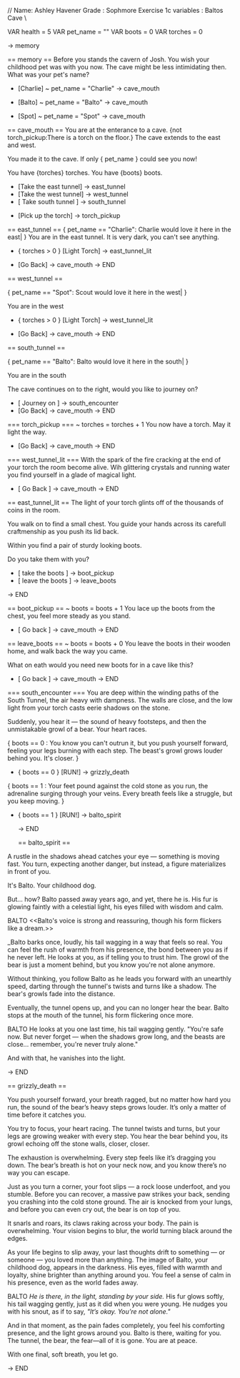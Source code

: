 // 
Name: Ashley Havener 
Grade : Sophmore 
Exercise 1c variables : Baltos Cave
\\



VAR health = 5
VAR pet_name = ""
VAR boots = 0
VAR torches = 0



-> memory

== memory ==
Before you stands the cavern of Josh. You wish your childhood pet was with you now. The cave might be less intimidating then. What was your pet's name?

* [Charlie] 
 ~ pet_name = "Charlie" 
-> cave_mouth

* [Balto] 
 ~ pet_name = "Balto" 
-> cave_mouth

* [Spot] 
 ~ pet_name = "Spot" 
-> cave_mouth


== cave_mouth ==
You are at the enterance to a cave. {not torch_pickup:There is a torch on the floor.} The cave extends to the east and west.

You made it to the cave. If only { pet_name } could see you now!

You have {torches} torches. 
You have {boots} boots.

+ [Take the east tunnel] -> east_tunnel
+ [Take the west tunnel] -> west_tunnel
+ [ Take south tunnel ] -> south_tunnel
* [Pick up the torch] -> torch_pickup

== east_tunnel ==
{ pet_name == "Charlie": Charlie would love it here in the east| }
You are in the east tunnel. It is very dark, you can't see anything.

* { torches > 0 } [Light Torch] -> east_tunnel_lit

+ [Go Back] -> cave_mouth
-> END

== west_tunnel ==

{ pet_name == "Spot": Scout would love it here in the west| }

You are in the west
* { torches > 0 } [Light Torch] -> west_tunnel_lit

+ [Go Back] -> cave_mouth
-> END

== south_tunnel ==

{ pet_name == "Balto": Balto would love it here in the south| }

You are in the south

The cave continues on to the right, would you like to journey on? 

+ [ Journey on ] -> south_encounter
+ [Go Back] -> cave_mouth
-> END

=== torch_pickup ===
~ torches = torches + 1
You now have a torch. May it light the way.
* [Go Back] -> cave_mouth
-> END

=== west_tunnel_lit ===
With the spark of the fire cracking at the end of your torch the room become alive. 
Wih glittering crystals and running water you find yourself in a glade of magical light.

+ [ Go Back ] -> cave_mouth
-> END

== east_tunnel_lit ==
The light of your torch glints off of the thousands of coins in the room.

You walk on to find a small chest. You guide your hands across its carefull craftmenship as you push its lid back. 

Within you find a pair of sturdy looking boots. 

Do you take them with you? 
+ [ take the boots ] -> boot_pickup
+ [ leave the boots ] -> leave_boots

-> END

== boot_pickup ==
~ boots = boots + 1 
You lace up the boots from the chest, you feel more steady as you stand.
* [ Go back ] -> cave_mouth
-> END

== leave_boots ==
~ boots = boots + 0
You leave the boots in their wooden home, and walk back the way you came. 

What on eath would you need new boots for in a cave like this? 
+ [ Go back ] -> cave_mouth
-> END


=== south_encounter ===
You are deep within the winding paths of the South Tunnel, the air heavy with dampness. The walls are close, and the low light from your torch casts eerie shadows on the stone.

Suddenly, you hear it — the sound of heavy footsteps, and then the unmistakable growl of a bear. Your heart races.

{ boots == 0  : You know you can't outrun it, but you push yourself forward, feeling your legs burning with each step. The beast's growl grows louder behind you. It's closer.    } 
* { boots == 0 } [RUN!] -> grizzly_death

  
 
 
{ boots == 1 :  Your feet pound against the cold stone as you run, the adrenaline surging through your veins. Every breath feels like a struggle, but you keep moving. }
    
* { boots == 1 } [RUN!] -> balto_spirit

   -> END
    
    == balto_spirit ==

A rustle in the shadows ahead catches your eye — something is moving fast. You turn, expecting another danger, but instead, a figure materializes in front of you.

It's Balto. Your childhood dog.

But... how? Balto passed away years ago, and yet, there he is. His fur is glowing faintly with a celestial light, his eyes filled with wisdom and calm.

BALTO
<<Balto's voice is strong and reassuring, though his form flickers like a dream.>>

_Balto barks once, loudly, his tail wagging in a way that feels so real. You can feel the rush of warmth from his presence, the bond between you as if he never left. He looks at you, as if telling you to trust him. The growl of the bear is just a moment behind, but you know you're not alone anymore.

Without thinking, you follow Balto as he leads you forward with an unearthly speed, darting through the tunnel's twists and turns like a shadow. The bear's growls fade into the distance.

Eventually, the tunnel opens up, and you can no longer hear the bear. Balto stops at the mouth of the tunnel, his form flickering once more.

BALTO
 He looks at you one last time, his tail wagging gently. "You're safe now. But never forget — when the shadows grow long, and the beasts are close... remember, you're never truly alone."

And with that, he vanishes into the light.

-> END

== grizzly_death == 

You push yourself forward, your breath ragged, but no matter how hard you run, the sound of the bear’s heavy steps grows louder. It’s only a matter of time before it catches you.

You try to focus, your heart racing. The tunnel twists and turns, but your legs are growing weaker with every step. You hear the bear behind you, its growl echoing off the stone walls, closer, closer.

 The exhaustion is overwhelming. Every step feels like it’s dragging you down. The bear’s breath is hot on your neck now, and you know there’s no way you can escape.

Just as you turn a corner, your foot slips — a rock loose underfoot, and you stumble. Before you can recover, a massive paw strikes your back, sending you crashing into the cold stone ground. The air is knocked from your lungs, and before you can even cry out, the bear is on top of you.

It snarls and roars, its claws raking across your body. The pain is overwhelming. Your vision begins to blur, the world turning black around the edges.

As your life begins to slip away, your last thoughts drift to something — or someone — you loved more than anything. The image of Balto, your childhood dog, appears in the darkness. His eyes, filled with warmth and loyalty, shine brighter than anything around you. You feel a sense of calm in his presence, even as the world fades away.

BALTO
_He is there, in the light, standing by your side._ His fur glows softly, his tail wagging gently, just as it did when you were young. He nudges you with his snout, as if to say, _"It’s okay. You’re not alone."_

And in that moment, as the pain fades completely, you feel his comforting presence, and the light grows around you. Balto is there, waiting for you. The tunnel, the bear, the fear—all of it is gone. You are at peace.

With one final, soft breath, you let go.

-> END
